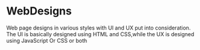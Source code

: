 # WebDesigns
 Web page designs in various styles with UI and UX put into consideration. The UI is basically designed using HTML and CSS,while the UX is designed using JavaScript Or CSS or both
